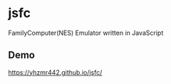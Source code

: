 # jsfc
FamilyComputer(NES) Emulator written in JavaScript

## Demo
<https://yhzmr442.github.io/jsfc/>
